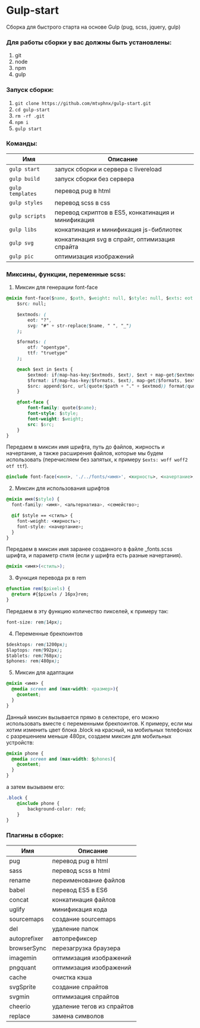 # Gulp-start
Сборка для быстрого старта на основе Gulp (pug, scss, jquery, gulp)

### Для работы сборки у вас должны быть установлены:
1) git
2) node
3) npm
4) gulp


### Запуск сборки:

1. `git clone https://github.com/mtvphnx/gulp-start.git`
2. `cd gulp-start`
3. `rm -rf .git`
4. `npm i`
5. `gulp start`

### Команды:

| Имя | Описание |
|---------------|----------------------|
| `gulp start` | запуск сборки и сервера с livereload |
| `gulp build` | запуск сборки без сервера |
| `gulp templates` | перевод pug в html |
| `gulp styles` | перевод scss в css |
| `gulp scripts` | перевод скриптов в ES5, конкатинация и минификация |
| `gulp libs` | конкатинация и минификация js-библиотек |
| `gulp svg` | конкатинация svg в спрайт, оптимизация спрайта |
| `gulp pic` | оптимизация изображений |

### Миксины, функции, переменные scss:

1. Миксин для генерации font-face
```css
@mixin font-face($name, $path, $weight: null, $style: null, $exts: eot woff2 woff ttf svg) {
    $src: null;

    $extmods: (
        eot: "?",
        svg: "#" + str-replace($name, " ", "_")
    );

    $formats: (
        otf: "opentype",
        ttf: "truetype"
    );

    @each $ext in $exts {
        $extmod: if(map-has-key($extmods, $ext), $ext + map-get($extmods, $ext), $ext);
        $format: if(map-has-key($formats, $ext), map-get($formats, $ext), $ext);
        $src: append($src, url(quote($path + "." + $extmod)) format(quote($format)), comma);
    }

    @font-face {
        font-family: quote($name);
        font-style: $style;
        font-weight: $weight;
        src: $src;
    }
}
```
Передаем в миксин имя шрифта, путь до файлов, жирность и начертание, а также расширения файлов, которые мы будем использовать (перечисляем без запятых, к примеру `$exts: woff woff2 otf ttf`).
```css
@include font-face(<имя>, './../fonts/<имя>', <жирность>, <начертание>, $exts: <расширения>);
```

2. Миксин для использования шрифтов
```css
@mixin имя($style) {
  font-family: <имя>, <альтернатива>, <семейство>;

  @if $style == <стиль> {
    font-weight: <жирность>;
    font-style: <начертание>;
  }
}
```
Передаем в миксин имя заранее созданного в файле _fonts.scss шрифта, и параметр стиля (если у шрифта есть разные начертания).
```css
@mixin <имя>(<стиль>);
```

3. Функция перевода px в rem
```css
@function rem($pixels) {
  @return #{$pixels / 16px}rem;
}
```
Передаем в эту функцию количество пикселей, к примеру так:
```css
font-size: rem(14px);
```

4. Переменные брекпоинтов
```css
$desktops: rem(1200px);
$laptops: rem(992px);
$tablets: rem(768px);
$phones: rem(480px);
```

5. Миксин для адаптации
```css
@mixin <имя> {
  @media screen and (max-width: <размер>){
    @content;
  }
}
```
Данный миксин вызывается прямо в селекторе, его можно использовать вместе с переменными брекпоинтов. К примеру, если мы хотим изменить цвет блока .block на красный, на мобильных телефонах с разрешением меньше 480px, создаем миксин для мобильных устройств:
```css
@mixin phone {
  @media screen and (max-width: $phones){
    @content;
  }
}
```
а затем вызываем его:
```css
.block {
    @include phone {
        background-color: red;
    }
}
```

### Плагины в сборке:

| Имя | Описание |
|---------------|----------------------|
| pug | перевод pug в html |
| sass | перевод scss в html |
| rename | переименование файлов |
| babel | перевод ES5 в ES6 |
| concat | конкатинация файлов |
| uglify | минификация кода |
| sourcemaps | создание sourcemaps |
| del | удаление папок |
| autoprefixer | автопрефиксер |
| browserSync | перезагрузка браузера |
| imagemin | оптимизация изображений |
| pngquant | оптимизация изображений |
| cache | очистка кэша |
| svgSprite | создание спрайтов |
| svgmin | оптимизация спрайтов |
| cheerio | удаление тегов из спрайтов |
| replace | замена символов |